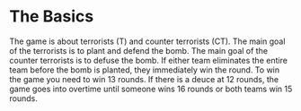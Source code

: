 # The Basics
The game is about terrorists (T) and counter terrorists (CT). The main goal of the terrorists is to plant and defend the bomb. The main goal of the counter terrorists is to defuse the bomb. If either team eliminates the entire team before the bomb is planted, they immediately win the round. To win the game you need to win 13 rounds. If there is a deuce at 12 rounds, the game goes into overtime until someone wins 16 rounds or both teams win 15 rounds.